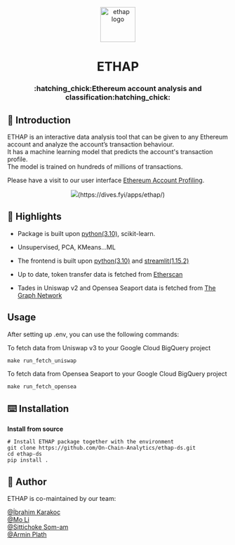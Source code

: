 <p align="center">
    <img src="https://ethereum.org/static/c48a5f760c34dfadcf05a208dab137cc/3a0ba/eth-diamond-rainbow.webp" alt="ethap logo" width=80px />
</p>
<h1 align="center">ETHAP</h1>
<h3 align="center">:hatching_chick:Ethereum account analysis and classification:hatching_chick:</h3>

    

## :bookmark_tabs: Introduction
ETHAP is an interactive data analysis tool that can be given to any Ethereum account and analyze the account’s transaction behaviour.  
It has a machine learning model that predicts the account's transaction profile.  
The model is trained on hundreds of millions of transactions.  
  
Please have a visit to our user interface [Ethereum Account Profiling](https://dives.fyi/apps/ethap/). 
<p align="center">
<img src="https://user-images.githubusercontent.com/114762620/208110911-3f005d81-6e91-4ee8-bbdc-94a71ecc9dd5.png" />(https://dives.fyi/apps/ethap/)


## :balloon: Highlights
- Package is built upon [python(3.10)](https://www.python.org/downloads/release/python-3106/), scikit-learn. 
- Unsupervised, PCA, KMeans...ML
    
    
- The frontend is built upon [python(3.10)](https://www.python.org/downloads/release/python-3106/) and [streamlit(1.15.2)](https://streamlit.io/)
- Up to date, token transfer data is fetched from [Etherscan](https://etherscan.io/)
- Tades in Uniswap v2 and Opensea Seaport data is fetched from [The Graph Network](https://thegraph.com/hosted-service)

## Usage
After setting up .env, you can use the following commands:

To fetch data from Uniswap v3 to your Google Cloud BigQuery project
```terminal
make run_fetch_uniswap
```  

To fetch data from Opensea Seaport to your Google Cloud BigQuery project
```terminal
make run_fetch_opensea
```
    
    
## :keyboard: Installation
    
**Install from source**
```shell
# Install ETHAP package together with the environment
git clone https://github.com/On-Chain-Analytics/ethap-ds.git
cd ethap-ds
pip install .
```
    



## :moyai: Author
ETHAP is co-maintained by our team:

[@İbrahim Karakoç](https://github.com/ignatyus)  
[@Mo Li](https://github.com/molly693)  
[@Sittichoke Som-am](https://github.com/numbernard)  
[@Armin Plath](https://github.com/Armin30)  


